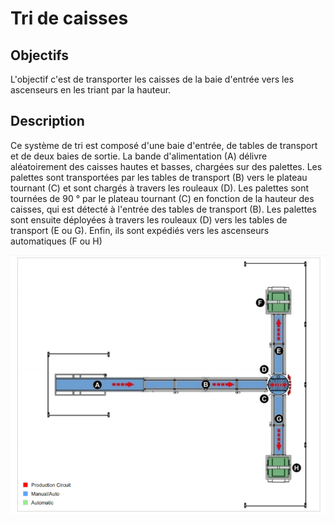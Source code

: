 # Tri de caisses

## Objectifs
L'objectif c'est de transporter les caisses de la baie d'entrée vers les ascenseurs en les triant par la hauteur.

## Description
Ce système de tri est composé d'une baie d'entrée, de tables de transport et de deux baies de sortie.
La bande d'alimentation (A) délivre aléatoirement des caisses hautes et basses, chargées sur des palettes. Les palettes sont transportées par les tables de transport (B) vers
le plateau tournant (C) et sont chargés à travers les rouleaux (D). Les palettes sont tournées de 90 ° par le plateau tournant (C) en fonction de la hauteur des caisses,
qui est détecté à l'entrée des tables de transport (B). Les palettes sont ensuite déployées à travers les rouleaux (D) vers les tables de transport
(E ou G). Enfin, ils sont expédiés vers les ascenseurs automatiques (F ou H)

![description](https://github.com/sarifou/Automatism/blob/master/Tri%20de%20caisses/description.PNG)
